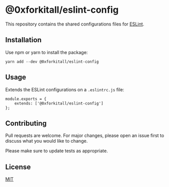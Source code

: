 # @0xforkitall/eslint-config

This repository contains the shared configurations files for [ESLint](https://github.com/eslint/eslint).

## Installation

Use npm or yarn to install the package:

```
yarn add --dev @0xforkitall/eslint-config
```

## Usage

Extends the ESLint configurations on a `.eslintrc.js` file:

```
module.exports = {
    extends: ['@0xforkitall/eslint-config']
};
```

## Contributing

Pull requests are welcome. For major changes, please open an issue first to discuss what you would like to change.

Please make sure to update tests as appropriate.

## License

[MIT](https://choosealicense.com/licenses/mit/)
